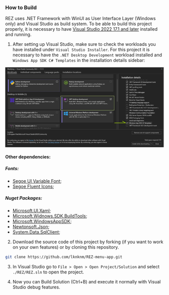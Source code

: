 ### How to Build
REZ uses .NET Framework with WinUI as User Interface Layer (Windows only) and Visual Studio as build system. To be able to build this project properly, it is necessary to have [Visual Studio 2022 17.1 and later](https://visualstudio.microsoft.com/pt-br/) installed and running. 

1. After setting up Visual Studio, make sure to check the workloads you have installed under `Visual Studio Installer`. 
For this project it is necessary to have the `.NET Desktop Development` workload installed and `Windows App SDK C# Templates` in the installation details sidebar:

![Alt text](./assets/VisualStudioInstaller.jpg)

#### Other dependencies:
##### Fonts:
- [Segoe UI Variable Font](https://aka.ms/SegoeUIVariable);
- [Segoe Fluent Icons](https://aka.ms/SegoeFluentIcon);
##### Nuget Packages:
- [Microsoft.UI.Xaml](https://github.com/microsoft/microsoft-ui-xaml);
- [Microsoft.Widnows.SDK.BuildTools](https://aka.ms/WinSDKProjectURL);
- [Microsoft.WindowsAppSDK](https://github.com/microsoft/windowsappsdk);
- [Newtonsoft.Json](https://www.newtonsoft.com/json);
- [System.Data.SqlClient](https://github.com/dotnet/corefx);

2. Download the source code of this project by forking (if you want to work on your own features) or by cloning this repository.
```bash
git clone https://github.com/lknknm/REZ-menu-app.git
```

3. In Visual Studio go to `File > Open > Open Project/Solution` and select `./REZ/REZ.sln` to open the project.

4. Now you can Build Solution (Ctrl+B) and execute it normally with Visual Studio debug features.